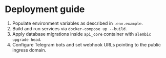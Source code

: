 # Deployment guide

1. Populate environment variables as described in `.env.example`.
2. Build and run services via `docker-compose up --build`.
3. Apply database migrations inside `api_core` container with `alembic upgrade head`.
4. Configure Telegram bots and set webhook URLs pointing to the public ingress domain.

